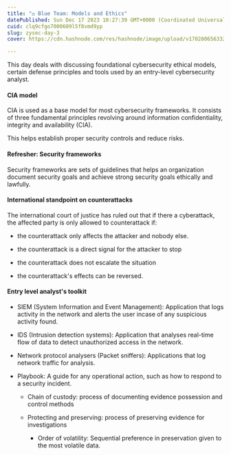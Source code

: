 ```yaml
---
title: "⚖️ Blue Team: Models and Ethics"
datePublished: Sun Dec 17 2023 10:27:39 GMT+0000 (Coordinated Universal Time)
cuid: clq9cfgo7000609l5f8vmd9yp
slug: zysec-day-3
cover: https://cdn.hashnode.com/res/hashnode/image/upload/v1702806563328/982f44c2-d4d5-4922-acee-abf109fae046.png

---
```


This day deals with discussing foundational cybersecurity ethical models, certain defense principles and tools used by an entry-level cybersecurity analyst.

#### CIA model

CIA is used as a base model for most cybersecurity frameworks. It consists of three fundamental principles revolving around information confidentiality, integrity and availability (CIA).

This helps establish proper security controls and reduce risks.

#### Refresher: Security frameworks

Security frameworks are sets of guidelines that helps an organization document security goals and achieve strong security goals ethically and lawfully.

#### International standpoint on counterattacks

The international court of justice has ruled out that if there a cyberattack, the affected party is only allowed to counterattack if:

* the counterattack only affects the attacker and nobody else.
    
* the counterattack is a direct signal for the attacker to stop
    
* the counterattack does not escalate the situation
    
* the counterattack's effects can be reversed.
    

#### Entry level analyst's toolkit

* SIEM (System Information and Event Management): Application that logs activity in the network and alerts the user incase of any suspicious activity found.
    
* IDS (Intrusion detection systems): Application that analyses real-time flow of data to detect unauthorized access in the network.
    
* Network protocol analysers (Packet sniffers): Applications that log network traffic for analysis.
    
* Playbook: A guide for any operational action, such as how to respond to a security incident.
    
    * Chain of custody: process of documenting evidence possession and control methods
        
    * Protecting and preserving: process of preserving evidence for investigations
        
        * Order of volatility: Sequential preference in preservation given to the most volatile data.